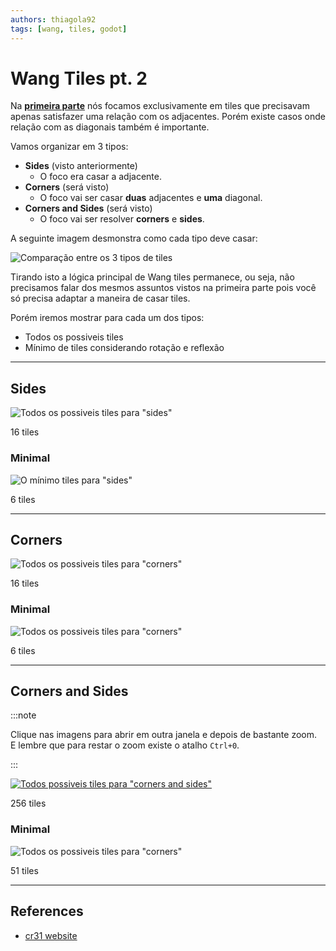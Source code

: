 ```yaml
---
authors: thiagola92
tags: [wang, tiles, godot]
---
```


# Wang Tiles pt. 2

Na [**primeira parte**](../2023-09-19-wang-tiles/index.md) nós focamos exclusivamente em tiles que precisavam apenas satisfazer uma relação com os adjacentes. Porém existe casos onde relação com as diagonais também é importante.  

Vamos organizar em 3 tipos:
- **Sides** (visto anteriormente)
    - O foco era casar a adjacente.
- **Corners** (será visto)
    - O foco vai ser casar **duas** adjacentes e **uma** diagonal.
- **Corners and Sides** (será visto)
    - O foco vai ser resolver **corners** e **sides**.

A seguinte imagem desmonstra como cada tipo deve casar:  

![Comparação entre os 3 tipos de tiles](./matching.svg)  

Tirando isto a lógica principal de Wang tiles permanece, ou seja, não precisamos falar dos mesmos assuntos vistos na primeira parte pois você só precisa adaptar a maneira de casar tiles.  

Porém iremos mostrar para cada um dos tipos:
- Todos os possiveis tiles
- Mínimo de tiles considerando rotação e reflexão

-----------------------------------

## Sides

![Todos os possiveis tiles para "sides"](./sides.svg)  

16 tiles  

### Minimal  

![O mínimo tiles para "sides"](./sides_minimalist.svg)  

6 tiles  

-----------------------------------

## Corners

![Todos os possiveis tiles para "corners"](./corners.svg)  

16 tiles  

### Minimal  

![Todos os possiveis tiles para "corners"](./corners_minimalist.svg)  

6 tiles  

-----------------------------------

## Corners and Sides

:::note

Clique nas imagens para abrir em outra janela e depois de bastante zoom.  
E lembre que para restar o zoom existe o atalho `Ctrl+0`.  

:::

[![Todos possiveis tiles para "corners and sides"](./corners_sides.svg)](./corners_sides.svg)  

256 tiles  

### Minimal  

![Todos os possiveis tiles para "corners"](./corners_sides_minimalist.svg)  

51 tiles  

-----------------------------------

## References

- [cr31 website](http://www.cr31.co.uk/stagecast/wang/intro.html)  